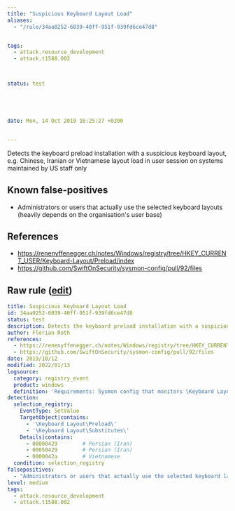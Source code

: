 ```yaml
---
title: "Suspicious Keyboard Layout Load"
aliases:
  - "/rule/34aa0252-6039-40ff-951f-939fd6ce47d8"


tags:
  - attack.resource_development
  - attack.t1588.002



status: test





date: Mon, 14 Oct 2019 16:25:27 +0200


---
```


Detects the keyboard preload installation with a suspicious keyboard layout, e.g. Chinese, Iranian or Vietnamese layout load in user session on systems maintained by US staff only

<!--more-->


## Known false-positives

* Administrators or users that actually use the selected keyboard layouts (heavily depends on the organisation's user base)



## References

* https://renenyffenegger.ch/notes/Windows/registry/tree/HKEY_CURRENT_USER/Keyboard-Layout/Preload/index
* https://github.com/SwiftOnSecurity/sysmon-config/pull/92/files


## Raw rule ([edit](https://github.com/SigmaHQ/sigma/edit/master/rules/windows/registry_event/registry_event_suspicious_keyboard_layout_load.yml))
```yaml
title: Suspicious Keyboard Layout Load
id: 34aa0252-6039-40ff-951f-939fd6ce47d8
status: test
description: Detects the keyboard preload installation with a suspicious keyboard layout, e.g. Chinese, Iranian or Vietnamese layout load in user session on systems maintained by US staff only
author: Florian Roth
references:
  - https://renenyffenegger.ch/notes/Windows/registry/tree/HKEY_CURRENT_USER/Keyboard-Layout/Preload/index
  - https://github.com/SwiftOnSecurity/sysmon-config/pull/92/files
date: 2019/10/12
modified: 2022/01/13
logsource:
  category: registry_event
  product: windows
  definition: 'Requirements: Sysmon config that monitors \Keyboard Layout\Preload subkey of the HKLU hives - see https://github.com/SwiftOnSecurity/sysmon-config/pull/92/files'
detection:
  selection_registry:
    EventType: SetValue 
    TargetObject|contains:
      - '\Keyboard Layout\Preload\'
      - '\Keyboard Layout\Substitutes\'
    Details|contains:
      - 00000429        # Persian (Iran)
      - 00050429        # Persian (Iran)
      - 0000042a        # Vietnamese
  condition: selection_registry
falsepositives:
  - "Administrators or users that actually use the selected keyboard layouts (heavily depends on the organisation's user base)"
level: medium
tags:
  - attack.resource_development
  - attack.t1588.002

```

